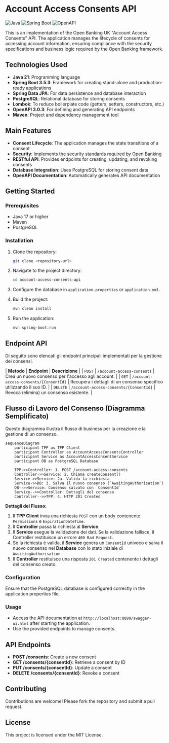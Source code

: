 
# Account Access Consents API

![Java](https://img.shields.io/badge/Java-21-blue)
![Spring Boot](https://img.shields.io/badge/Spring%20Boot-3.5.3-green)
![OpenAPI](https://img.shields.io/badge/OpenAPI-3.0.3-orange)

This is an implementation of the Open Banking UK "Account Access Consents" API. The application manages the lifecycle of consents for accessing account information, ensuring compliance with the security specifications and business logic required by the Open Banking framework.

## Technologies Used

- **Java 21**: Programming language
- **Spring Boot 3.5.3**: Framework for creating stand-alone and production-ready applications
- **Spring Data JPA**: For data persistence and database interaction
- **PostgreSQL**: Relational database for storing consents
- **Lombok**: To reduce boilerplate code (getters, setters, constructors, etc.)
- **OpenAPI 3.0.3**: For defining and generating API endpoints
- **Maven**: Project and dependency management tool

## Main Features

- **Consent Lifecycle**: The application manages the state transitions of a consent
- **Security**: Implements the security standards required by Open Banking
- **RESTful API**: Provides endpoints for creating, updating, and revoking consents
- **Database Integration**: Uses PostgreSQL for storing consent data
- **OpenAPI Documentation**: Automatically generates API documentation
## Getting Started

### Prerequisites

- Java 17 or higher
- Maven
- PostgreSQL

### Installation

1. Clone the repository:
   ```bash
   git clone <repository-url>
   ```

2. Navigate to the project directory:
   ```bash
   cd account-access-consents-api
   ```

3. Configure the database in `application.properties` or `application.yml`.

4. Build the project:
   ```bash
   mvn clean install
   ```

5. Run the application:
   ```bash
   mvn spring-boot:run
   ```
## Endpoint API

Di seguito sono elencati gli endpoint principali implementati per la gestione dei consensi.

| **Metodo** | **Endpoint** | **Descrizione** |
| `POST` | `/account-access-consents` | Crea un nuovo consenso per l'accesso agli account. |
| `GET` | `/account-access-consents/{ConsentId}` | Recupera i dettagli di un consenso specifico utilizzando il suo ID. |
| `DELETE` | `/account-access-consents/{ConsentId}` | Revoca (elimina) un consenso esistente. |

## Flusso di Lavoro del Consenso (Diagramma Semplificato)

Questo diagramma illustra il flusso di business per la creazione e la gestione di un consenso.

```mermaid
sequenceDiagram
    participant TPP as TPP Client
    participant Controller as AccountAccessConsentsController
    participant Service as AccountAccessConsentService
    participant DB as PostgreSQL Database

    TPP->>Controller: 1. POST /account-access-consents
    Controller->>Service: 2. Chiama createConsent()
    Service->>Service: 2a. Valida la richiesta
    Service->>DB: 3. Salva il nuovo consenso (`AwaitingAuthorisation`)
    DB-->>Service: Consenso salvato con `ConsentId`
    Service-->>Controller: Dettagli del consenso
    Controller-->>TPP: 4. HTTP 201 Created
```
**Dettagli del Flusso:**

1. Il **TPP Client** invia una richiesta `POST` con un body contenente `Permissions` e `ExpirationDateTime`.
2. Il **Controller** passa la richiesta al **Service**.
3. Il **Service** esegue la validazione dei dati. Se la validazione fallisce, il Controller restituisce un errore `400 Bad Request`.
4. Se la richiesta è valida, il **Service** genera un `ConsentId` univoco e salva il nuovo consenso nel **Database** con lo stato iniziale di `AwaitingAuthorisation`.
5. Il **Controller** restituisce una risposta `201 Created` contenente i dettagli del consenso creato.



### Configuration

Ensure that the PostgreSQL database is configured correctly in the application properties file.

### Usage

- Access the API documentation at `http://localhost:8080/swagger-ui.html` after starting the application.
- Use the provided endpoints to manage consents.

## API Endpoints

- **POST /consents**: Create a new consent
- **GET /consents/{consentId}**: Retrieve a consent by ID
- **PUT /consents/{consentId}**: Update a consent
- **DELETE /consents/{consentId}**: Revoke a consent

## Contributing

Contributions are welcome! Please fork the repository and submit a pull request.

## License

This project is licensed under the MIT License.
